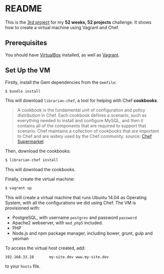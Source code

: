 # README
This is the [3rd project](https://github.com/aziflaj/52#week-3) for my **52 weeks, 52 projects** challenge. It shows how to create a virtual machine using Vagrant and Chef.

## Prerequisites
You should have [VirtualBox](https://www.virtualbox.org/wiki/Downloads) installed, as well as [Vagrant](http://vagrantup.com/).

## Set Up the VM
Firstly, install the Gem dependencies from the `Gemfile`:

```bash
$ bundle install
```

This will download `librarian-chef`, a tool for helping with Chef **cookbooks**.

> A cookbook is the fundamental unit of configuration and policy distribution in Chef. Each cookbook defines a scenario, such as everything needed to install and configure MySQL, and then it contains all of the components that are required to support that scenario. Chef maintains a collection of cookbooks that are important to Chef and are widely used by the Chef community. source: [Chef Supermarket](http://supermarket.chef.io/)

Then, download the cookbooks:

```bash
$ librarian-chef install
```

This will download the cookbooks.

Finally, create the virtual machine:

```bash
$ vagrant up
```

This will create a virtual machine that runs Ubuntu 14.04 as Operating System, with all the configurations we did using Chef. The VM is provisioned with:

- PostgreSQL, with username `postgres` and password `password`
- Apache2 webserver, with `mod_php5` included.
- PHP
- Node.js and npm package manager, including bower, grunt, gulp and yeoman

To access the virtual host created, add:

```
192.168.33.10       my-site.dev www.my-site.dev
```

to your `hosts` file.

